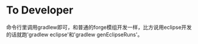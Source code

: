 # To Developer

命令行里调用gradlew即可，和普通的forge模组开发一样，比方说用eclipse开发的话就跑'gradlew eclipse'和'gradlew genEclipseRuns'。
